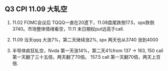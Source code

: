 ## Q3 CPI 11.09 大轧空


1. 11.02 FOMC会议后 TQQQ一直在20遗下，11.08盘尾跌倒17.5，spx跌倒3740。市场整体情绪看空，11.11 末日期权put远高于call.

2. 11.09 当天qqq 大涨7%，第二天继续涨2%, spx 两天也从3740 涨到4000

3. 半导体疯狂轧空，Nvda 第一天涨14%，第二天4%from 137 -> 163, 150 call 第一天翻了三十五倍，两天翻了70倍。 157.5 call 第一天翻70倍，两天上百倍.
